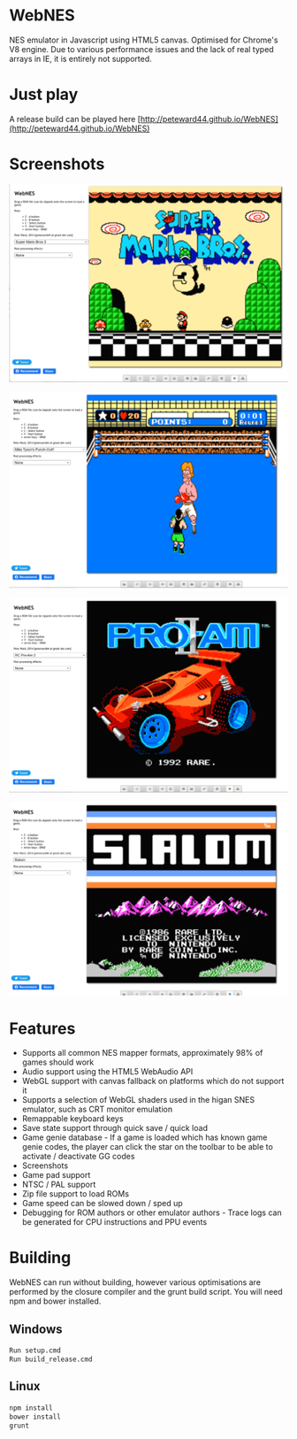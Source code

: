 WebNES
======

NES emulator in Javascript using HTML5 canvas. Optimised for Chrome's V8 engine. Due to various performance issues and the lack of real typed arrays in IE, it is entirely not supported.

# Just play

A release build can be played here [http://peteward44.github.io/WebNES](http://peteward44.github.io/WebNES)

# Screenshots

![Super Mario 3](./readme/webnes-example-smb.jpg)

![Mike Tyson's Punchout](./readme/webnes-example-mike-tyson.jpg)

![RC Pro Am 2](./readme/webnes-example-rc-pro-am.jpg)

![Slalom](./readme/webnes-example-slalom.jpg)

# Features

- Supports all common NES mapper formats, approximately 98% of games should work
- Audio support using the HTML5 WebAudio API
- WebGL support with canvas fallback on platforms which do not support it
- Supports a selection of WebGL shaders used in the higan SNES emulator, such as CRT monitor emulation
- Remappable keyboard keys
- Save state support through quick save / quick load
- Game genie database - If a game is loaded which has known game genie codes, the player can click the star on the toolbar to be able to activate / deactivate GG codes
- Screenshots
- Game pad support
- NTSC / PAL support
- Zip file support to load ROMs
- Game speed can be slowed down / sped up
- Debugging for ROM authors or other emulator authors - Trace logs can be generated for CPU instructions and PPU events

# Building

WebNES can run without building, however various optimisations are performed by the closure compiler and the grunt build script.
You will need npm and bower installed.

## Windows

```
Run setup.cmd
Run build_release.cmd
```

## Linux

```
npm install
bower install
grunt
```




